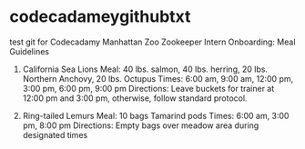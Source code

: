 # codecadameygithubtxt
test git for Codecadamy
Manhattan Zoo
Zookeeper Intern Onboarding:
Meal Guidelines

1. California Sea Lions
Meal: 40 lbs. salmon, 40 lbs. herring, 20 lbs. Northern Anchovy, 20 lbs. Octupus
Times: 6:00 am, 9:00 am, 12:00 pm, 3:00 pm, 6:00 pm, 9:00 pm
Directions: Leave buckets for trainer at 12:00 pm and 3:00 pm, otherwise, follow standard protocol.

2. Ring-tailed Lemurs
Meal: 10 bags Tamarind pods
Times: 6:00 am, 3:00 pm, 8:00 pm
Directions: Empty bags over meadow area during designated times

